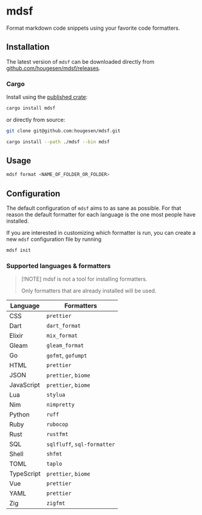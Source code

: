 # mdsf

Format markdown code snippets using your favorite code formatters.

## Installation

The latest version of `mdsf` can be downloaded directly from [github.com/hougesen/mdsf/releases](https://github.com/hougesen/mdsf/releases).

### Cargo

Install using the [published crate](https://crates.io/crates/mdsf):

```sh
cargo install mdsf
```

or directly from source:

```sh
git clone git@github.com:hougesen/mdsf.git

cargo install --path ./mdsf --bin mdsf
```

## Usage

```sh
mdsf format <NAME_OF_FOLDER_OR_FOLDER>
```

## Configuration

The default configuration of `mdsf` aims to as sane as possible. For that reason the default formatter for each language is the one most people have installed.

If you are interested in customizing which formatter is run, you can create a new `mdsf` configuration file by running

```sh
mdsf init
```

### Supported languages & formatters

> \[!NOTE\]
> mdsf is not a tool for installing formatters.
>
> Only formatters that are already installed will be used.

| Language   | Formatters                  |
| ---------- | --------------------------- |
| CSS        | `prettier`                  |
| Dart       | `dart_format`               |
| Elixir     | `mix_format`                |
| Gleam      | `gleam_format`              |
| Go         | `gofmt`, `gofumpt`          |
| HTML       | `prettier`                  |
| JSON       | `prettier`, `biome`         |
| JavaScript | `prettier`, `biome`         |
| Lua        | `stylua`                    |
| Nim        | `nimpretty`                 |
| Python     | `ruff`                      |
| Ruby       | `rubocop`                   |
| Rust       | `rustfmt`                   |
| SQL        | `sqlfluff`, `sql-formatter` |
| Shell      | `shfmt`                     |
| TOML       | `taplo`                     |
| TypeScript | `prettier`, `biome`         |
| Vue        | `prettier`                  |
| YAML       | `prettier`                  |
| Zig        | `zigfmt`                    |
